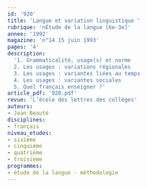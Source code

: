```yaml
---
id: '920'
title: 'Langue et variation linguistique '
rubrique: 'nÉtude de la langue [6e-3e]'
annee: '1992'
magazine: 'n°14 15 juin 1993'
pages: '4'
description: 
  '1. Grammaticalité, usage(s) et norme
  2. Les usages : variations régionales
  3. Les usages : variantes liées au temps
  4. Les usages : variantes sociales
  5. Quel français enseigner ?'
article_pdf: '920.pdf'
revue: 'L’école des lettres des collèges'
auteurs:
- Jean Beauté
disciplines:
- français
niveau_etudes:
- sixième
- cinquième
- quatrième
- troisième
programmes:
- étude de la langue - méthodologie
---
```

